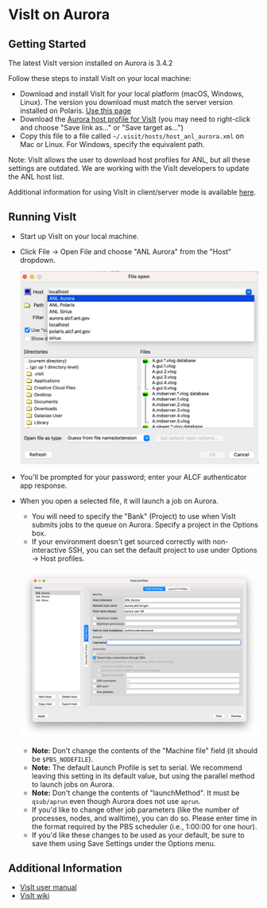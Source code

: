 # VisIt on Aurora

## Getting Started

The latest VisIt version installed on Aurora is 3.4.2

Follow these steps to install VisIt on your local machine:

- Download and install VisIt for your local platform (macOS, Windows, Linux). The version you download must match the server version installed on Polaris. [Use this page](https://visit-dav.github.io/visit-website/releases-as-tables/)
- Download the [Aurora host profile for VisIt](serverfiles/host_anl_aurora.xml) (you may need to right-click and choose "Save link as..." or "Save target as...")
- Copy this file to a file called `~/.visit/hosts/host_anl_aurora.xml` on Mac or Linux. For Windows, specify the equivalent path.

Note: VisIt allows the user to download host profiles for ANL, but all these settings are outdated. We are working with the VisIt developers to update the ANL host list.

Additional information for using VisIt in client/server mode is available [here](https://visit-sphinx-github-user-manual.readthedocs.io/en/v3.4.2/using_visit/ClientServer/index.html).

## Running VisIt

- Start up VisIt on your local machine.
- Click File -> Open File and choose "ANL Aurora" from the "Host" dropdown.

  ![Open File](images/Visit-ANL-Aurora.png)

- You'll be prompted for your password; enter your ALCF authenticator app response.
- When you open a selected file, it will launch a job on Aurora.
  - You will need to specify the "Bank" (Project) to use when VisIt submits jobs to the queue on Aurora. Specify a project in the Options box.
  - If your environment doesn't get sourced correctly with non-interactive SSH, you can set the default project to use under Options -> Host profiles.

  ![Open File](images/Visit-options.png)

  - **Note:** Don't change the contents of the "Machine file" field (it should be `$PBS_NODEFILE`).
  - **Note:** The default Launch Profile is set to serial. We recommend leaving this setting in its default value, but using the parallel method to launch jobs on Aurora.
  - **Note:** Don't change the contents of "launchMethod". It must be `qsub/aprun` even though Aurora does not use `aprun`.
  - If you'd like to change other job parameters (like the number of processes, nodes, and walltime), you can do so. Please enter time in the format required by the PBS scheduler (i.e., 1:00:00 for one hour).
  - If you'd like these changes to be used as your default, be sure to save them using Save Settings under the Options menu.

## Additional Information

- [VisIt user manual](https://visit-sphinx-github-user-manual.readthedocs.io/en/v3.4.2/index.html)
- [VisIt wiki](http://www.visitusers.org)
